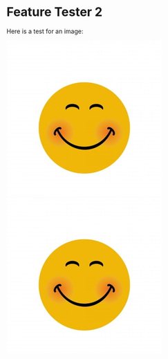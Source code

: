 ﻿# Feature Tester 2

Here is a test for an image:

![img.png](Resources/img.png)
![img.png](https://github.com/TroelsMortensen/Codelabs2/blob/master/Articles/Feature%20Tester/Resources/img.png?raw=true)